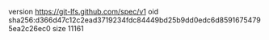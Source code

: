 version https://git-lfs.github.com/spec/v1
oid sha256:d366d47c12c2ead3719234fdc84449bd25b9dd0edc6d85916754795ea2c26ec0
size 11161
